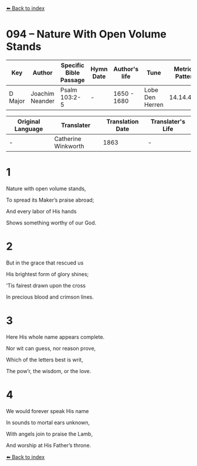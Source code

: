 [⬅️ Back to index](../README.md)

# 094 – Nature With Open Volume Stands

Key | Author   | Specific Bible Passage     |Hymn Date |Author's life |Tune |Metrical Pattern   |Composer/Source                                                                                        
-- | --------- | ---------------------------|----------|--------------|-----|-------------------|-------------   
D Major  | Joachim Neander      | Psalm 103:2-5 | -  | 1650 - 1680 | Lobe Den Herren | 14.14.4.7.8 | Chorale Book for England, 1863 

Original Language | Translater | Translation Date   | Translater's Life     
----------------- | --------- | --------------------|-------------   
\-  | Catherine Winkworth      | 1863 | -  | 1827 - 1878 



# 1

Nature with open volume stands,

To spread its Maker’s praise abroad;

And every labor of His hands

Shows something worthy of our God.



# 2

But in the grace that rescued us

His brightest form of glory shines;

‘Tis fairest drawn upon the cross

In precious blood and crimson lines.



# 3

Here His whole name appears complete.

Nor wit can guess, nor reason prove,

Which of the letters best is writ,

The pow’r, the wisdom, or the love.



# 4

We would forever speak His name

In sounds to mortal ears unknown,

With angels join to praise the Lamb,

And worship at His Father’s throne.

[⬅️ Back to index](../README.md)

